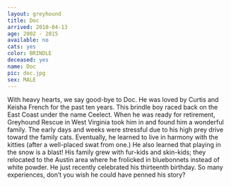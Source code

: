 ```yaml
---
layout: greyhound
title: Doc
arrived: 2010-04-13
age: 2002 - 2015
available: no
cats: yes
color: BRINDLE
deceased: yes
name: Doc
pic: doc.jpg
sex: MALE
---
```


With heavy hearts, we say good-bye to Doc.  He was loved by Curtis and Keisha French for the
past ten years.  This brindle boy raced back on the East Coast under the name Ceelect.  When he
was ready for retirement, Greyhound Rescue in West Virginia took him in and found him a
wonderful family.  The early days and weeks were stressful due to his high prey drive toward
the family cats.  Eventually, he learned to live in harmony with the kitties (after a
well-placed swat from one.)  He also learned that playing in the snow is a blast!  His family
grew with fur-kids and skin-kids; they relocated to the Austin area where he frolicked in
bluebonnets instead of white powder.  He just recently celebrated his thirteenth birthday.  So
many experiences, don’t you wish he could have penned his story?
